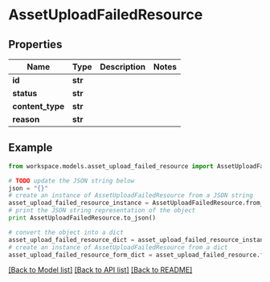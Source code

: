 # AssetUploadFailedResource


## Properties
Name | Type | Description | Notes
------------ | ------------- | ------------- | -------------
**id** | **str** |  | 
**status** | **str** |  | 
**content_type** | **str** |  | 
**reason** | **str** |  | 

## Example

```python
from workspace.models.asset_upload_failed_resource import AssetUploadFailedResource

# TODO update the JSON string below
json = "{}"
# create an instance of AssetUploadFailedResource from a JSON string
asset_upload_failed_resource_instance = AssetUploadFailedResource.from_json(json)
# print the JSON string representation of the object
print AssetUploadFailedResource.to_json()

# convert the object into a dict
asset_upload_failed_resource_dict = asset_upload_failed_resource_instance.to_dict()
# create an instance of AssetUploadFailedResource from a dict
asset_upload_failed_resource_form_dict = asset_upload_failed_resource.from_dict(asset_upload_failed_resource_dict)
```
[[Back to Model list]](../README.md#documentation-for-models) [[Back to API list]](../README.md#documentation-for-api-endpoints) [[Back to README]](../README.md)


